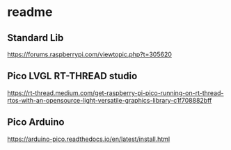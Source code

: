 # readme
## Standard Lib
https://forums.raspberrypi.com/viewtopic.php?t=305620
## Pico LVGL RT-THREAD studio
https://rt-thread.medium.com/get-raspberry-pi-pico-running-on-rt-thread-rtos-with-an-opensource-light-versatile-graphics-library-c1f708882bff
## Pico Arduino
https://arduino-pico.readthedocs.io/en/latest/install.html
